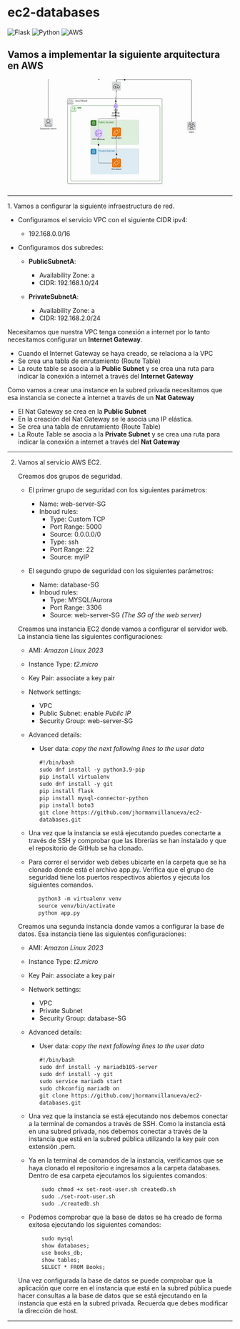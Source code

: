# ec2-databases

![Flask](https://img.shields.io/badge/flask-%23000.svg?style=for-the-badge&logo=flask&logoColor=white) ![Python](https://img.shields.io/badge/python-3670A0?style=for-the-badge&logo=python&logoColor=ffdd54) ![AWS](https://img.shields.io/badge/Amazon_AWS-FF9900?style=for-the-badge&logo=amazonaws&logoColor=white)

## Vamos a implementar la siguiente arquitectura en AWS
![arquitectura aws](img/ec2-database.gif)


<hr>
1. Vamos a configurar la siguiente infraestructura de red.

   - Configuramos el servicio VPC con el siguiente CIDR ipv4: 

     - 192.168.0.0/16
    
   - Configuramos dos subredes:

     - **PublicSubnetA**:
          - Availability Zone: a
          - CIDR: 192.168.1.0/24
            
      - **PrivateSubnetA**:
          - Availability Zone: a
          - CIDR: 192.168.2.0/24 
     

   Necesitamos que nuestra VPC tenga conexión a internet por lo tanto  necesitamos configurar un **Internet Gateway**.

   - Cuando el Internet Gateway se haya creado, se relaciona a la VPC
   - Se crea una tabla de enrutamiento (Route Table)
   - La route table se asocia a la **Public Subnet** y se crea una ruta para indicar la conexión a internet a través del **Internet Gateway** 


   Como vamos a crear una instance en la subred privada necesitamos que esa instancia se conecte a internet a través de un **Nat Gateway** 

   - El Nat Gateway se crea en la **Public Subnet**
   - En la creación del Nat Gateway se le asocia una IP elástica. 
   - Se crea una tabla de enrutamiento (Route Table)
   - La Route Table se asocia a la **Private Subnet** y se crea una ruta para indicar la conexión a internet a través del **Nat Gateway** 

<hr>

2. Vamos al servicio AWS EC2. 

   Creamos dos grupos de seguridad.

      - El primer grupo de seguridad con los siguientes parámetros:
      
         - Name: web-server-SG
         - Inboud rules:
            - Type: Custom TCP
            - Port Range: 5000
            - Source: 0.0.0.0/0
            - Type: ssh
            - Port Range: 22
            - Source: myIP
              
      - El segundo grupo de seguridad con los siguientes parámetros:      
          
         - Name: database-SG
         - Inboud rules:
            - Type: MYSQL/Aurora
            - Port Range: 3306
            - Source: web-server-SG *(The SG of the web server)*

   Creamos una instancia EC2 donde vamos a configurar el servidor web. La instancia tiene las siguientes configuraciones:
   
     - AMI: *Amazon Linux 2023*
     - Instance Type: *t2.micro*
     - Key Pair: associate a key pair
     - Network settings:
        - VPC
        - Public Subnet: enable *Public IP*
        - Security Group: web-server-SG
     - Advanced details:

        - User data: *copy the next following lines to the user data*
           ```
           #!/bin/bash
           sudo dnf install -y python3.9-pip
           pip install virtualenv           
           sudo dnf install -y git           
           pip install flask
           pip install mysql-connector-python
           pip install boto3
           git clone https://github.com/jhormanvillanueva/ec2-databases.git
            ```
      - Una vez que la instancia se está ejecutando puedes conectarte a través de SSH y comprobar que las librerías se han instalado y que el repositorio de GitHub se ha clonado.  
                   
      - Para correr el servidor web debes ubicarte en la carpeta que se ha clonado donde está el archivo app.py. Verifica que el grupo de seguridad tiene los puertos respectivos abiertos y ejecuta los siguientes comandos.

               python3 -m virtualenv venv
               source venv/bin/activate
               python app.py 
               
   Creamos una segunda instancia donde vamos a configurar la base de datos. Esa instancia tiene las siguientes configuraciones:   
      
     - AMI: *Amazon Linux 2023*
     - Instance Type: *t2.micro*
     - Key Pair: associate a key pair
     - Network settings:
        - VPC
        - Private Subnet
        - Security Group: database-SG
     - Advanced details:

        - User data: *copy the next following lines to the user data*
           ```
           #!/bin/bash           
           sudo dnf install -y mariadb105-server
           sudo dnf install -y git
           sudo service mariadb start
           sudo chkconfig mariadb on           
           git clone https://github.com/jhormanvillanueva/ec2-databases.git
            ```
      
      - Una vez que la instancia se está ejecutando nos debemos conectar a la terminal de comandos a través de SSH. Como la instancia está en una subred privada, nos debemos conectar a través de la instancia que está en la subred pública utilizando la key pair con extensión .pem.  

      - Ya en la terminal de comandos de la instancia, verificamos que se haya clonado el repositorio e ingresamos a la carpeta databases. Dentro de esa carpeta ejecutamos los siguientes comandos:
        
                sudo chmod +x set-root-user.sh createdb.sh
                sudo ./set-root-user.sh
                sudo ./createdb.sh
      
      - Podemos comprobar que la base de datos se ha creado de forma exitosa ejecutando los siguientes comandos:
        
                sudo mysql 
                show databases;
                use books_db;
                show tables;
                SELECT * FROM Books;  

   Una vez configurada la base de datos se puede comprobar que la aplicación que corre en el instancia que está en la subred pública puede hacer consultas a la base de datos que se está ejecutando en la instancia que está en la subred privada. Recuerda que debes modificar la dirección de host.     
      
      
<hr>

